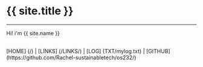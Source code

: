 <h1> {{ site.title }} </h1>
<hr>
<p> Hi! i'm {{ site.name }} </p> 

<br>
[HOME] (/) |
[LINKS] (/LINKS/) |
[LOG] (TXT/mylog.txt) |
[GITHUB] (https://github.com/Rachel-sustainabletech/os232/)
<br>